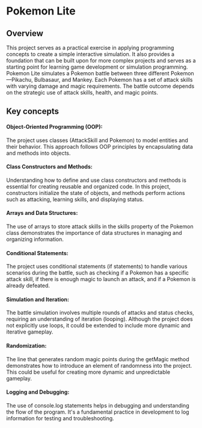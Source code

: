 # Pokemon Lite
## Overview
This project serves as a practical exercise in applying programming concepts to create a simple interactive simulation. It also provides a foundation that can be built upon for more complex projects and serves as a starting point for learning game development or simulation programming.
Pokemon Lite simulates a Pokemon battle between three different Pokemon—Pikachu, Bulbasaur, and Mankey. Each Pokemon has a set of attack skills with varying damage and magic requirements. The battle outcome depends on the strategic use of attack skills, health, and magic points.

## Key concepts
#### Object-Oriented Programming (OOP): 
The project uses classes (AttackSkill and Pokemon) to model entities and their behavior. This approach follows OOP principles by encapsulating data and methods into objects.
#### Class Constructors and Methods: 
Understanding how to define and use class constructors and methods is essential for creating reusable and organized code. In this project, constructors initialize the state of objects, and methods perform actions such as attacking, learning skills, and displaying status.
#### Arrays and Data Structures: 
The use of arrays to store attack skills in the skills property of the Pokemon class demonstrates the importance of data structures in managing and organizing information.
#### Conditional Statements: 
The project uses conditional statements (if statements) to handle various scenarios during the battle, such as checking if a Pokemon has a specific attack skill, if there is enough magic to launch an attack, and if a Pokemon is already defeated.
#### Simulation and Iteration: 
The battle simulation involves multiple rounds of attacks and status checks, requiring an understanding of iteration (looping). Although the project does not explicitly use loops, it could be extended to include more dynamic and iterative gameplay.
#### Randomization: 
The line that generates random magic points during the getMagic method demonstrates how to introduce an element of randomness into the project. This could be useful for creating more dynamic and unpredictable gameplay.
#### Logging and Debugging: 
The use of console.log statements helps in debugging and understanding the flow of the program. It's a fundamental practice in development to log information for testing and troubleshooting.

